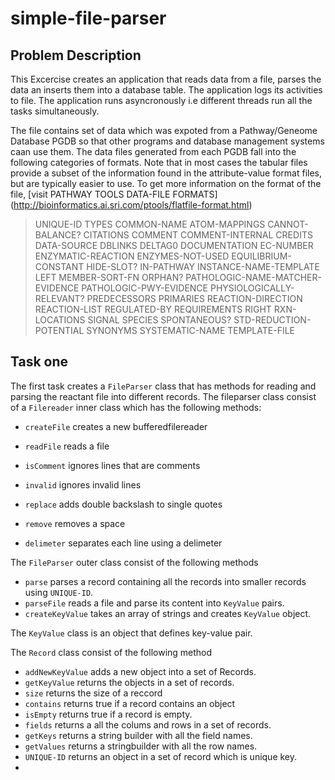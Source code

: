 # simple-file-parser

## Problem Description
This Excercise creates an application that reads data from a file, parses the data an inserts them into a database table.
The application logs its activities to file.
The application runs asyncronously i.e different threads run all the tasks simultaneously.

The file contains set of data  which was expoted from a Pathway/Geneome Database PGDB so that other programs and database management systems caan use them.
The data files generated from each PGDB fall into the following categories of formats. Note that in most cases the tabular files provide a subset of the information found in the attribute-value format files, but are typically easier to use.
To get more information on the format of the file, [visit PATHWAY TOOLS DATA-FILE FORMATS] (http://bioinformatics.ai.sri.com/ptools/flatfile-format.html)


>    UNIQUE-ID
>    TYPES
>    COMMON-NAME
>    ATOM-MAPPINGS
>    CANNOT-BALANCE?
>  CITATIONS
>   COMMENT
>    COMMENT-INTERNAL
>   CREDITS
>    DATA-SOURCE
>    DBLINKS
>    DELTAG0
>    DOCUMENTATION
>    EC-NUMBER
>    ENZYMATIC-REACTION
>    ENZYMES-NOT-USED
>    EQUILIBRIUM-CONSTANT
>    HIDE-SLOT?
>    IN-PATHWAY
>    INSTANCE-NAME-TEMPLATE
>    LEFT
>    MEMBER-SORT-FN
>    ORPHAN?
>    PATHOLOGIC-NAME-MATCHER-EVIDENCE
>    PATHOLOGIC-PWY-EVIDENCE
>    PHYSIOLOGICALLY-RELEVANT?
>    PREDECESSORS
>    PRIMARIES
>    REACTION-DIRECTION
>    REACTION-LIST
>    REGULATED-BY
>    REQUIREMENTS
>    RIGHT
>    RXN-LOCATIONS
>    SIGNAL
>    SPECIES
>    SPONTANEOUS?
>    STD-REDUCTION-POTENTIAL
>    SYNONYMS
>    SYSTEMATIC-NAME
>    TEMPLATE-FILE

## Task one

The first task creates a `FileParser` class that has methods for reading and parsing the reactant file into different records.
The fileparser class consist of a `Filereader` inner class which has the following methods:

- `createFile` creates a new bufferedfilereader

- `readFile` reads a file

- `isComment` ignores lines that are comments

- `invalid` ignores invalid lines

- `replace` adds double backslash to single quotes

- `remove` removes a space

- `delimeter` separates each line using a delimeter

 The `FileParser` outer class consist of the following methods
 
- `parse` parses a record containing all the records into smaller records using `UNIQUE-ID`.
- `parseFile` reads a file and parse its content into `KeyValue` pairs.
- `createKeyValue` takes an array of strings and creates `KeyValue` object.

The `KeyValue` class is an object that defines key-value pair.

The `Record` class consist of the following method
- `addNewKeyValue` adds a new object into a set of Records.
- `getKeyValue` returns the objects in a set of records.
- `size` returns the size of a reccord
- `contains` returns true if a record contains an object
- `isEmpty` returns true if a record is empty.
- `fields` returns a all the colums and rows in a set of records.
- `getKeys` returns a string builder with all the field names.
- `getValues` returns a stringbuilder with all the row names.
- `UNIQUE-ID` returns an object in a set of record which is unique key.
- 





